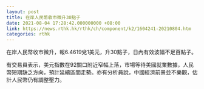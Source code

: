 ```yaml
---
layout: post
title: 在岸人民幣收市微升30點子
date: 2021-08-04 17:28:42.000000000 +08:00
link: https://news.rthk.hk/rthk/ch/component/k2/1604241-20210804.htm
categories: rthk
---
```


在岸人民幣收市微升，報6.4619兌1美元，升30點子，日內有效波幅不足百點子。

有交易員表示，美元指數在92關口附近窄幅上落，市場等待美國就業數據，人民幣短期缺乏方向，預計延續區間走勢。亦有分析員說，中國經濟前景並不樂觀，估計人民幣仍有調整壓力。
